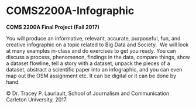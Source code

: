 # COMS2200A-Infographic

**COMS 2200A Final Project (Fall 2017)**

You will produce an informative, relevant, accurate, purposeful, fun, and creative infographic on a topic related to Big Data and Society.  We will look at many examples in-class and do exercises to get you ready. You can discuss a process, phenomenon, findings in the data, compare things, show a dataset flowline, tell a story with a dataset, unpack the pieces of a dataset, abstract a scientific paper into an infographic, and you can even map out the OSM assignment etc. It can be digital or it can be done by hand.  

© Dr. Tracey P. Lauriault, School of Journalism and Communication Carleton University, 2017. 
